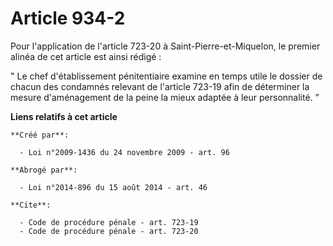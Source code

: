 # Article 934-2

Pour l'application de l'article 723-20 à Saint-Pierre-et-Miquelon, le premier alinéa de cet article est ainsi rédigé : 

" Le chef d'établissement pénitentiaire examine en temps utile le dossier de chacun des condamnés relevant de l'article
723-19 afin de déterminer la mesure d'aménagement de la peine la mieux adaptée à leur personnalité. ”

**Liens relatifs à cet article**

	**Créé par**:

	  - Loi n°2009-1436 du 24 novembre 2009 - art. 96

	**Abrogé par**:

	  - Loi n°2014-896 du 15 août 2014 - art. 46

	**Cite**:

	  - Code de procédure pénale - art. 723-19
	  - Code de procédure pénale - art. 723-20
